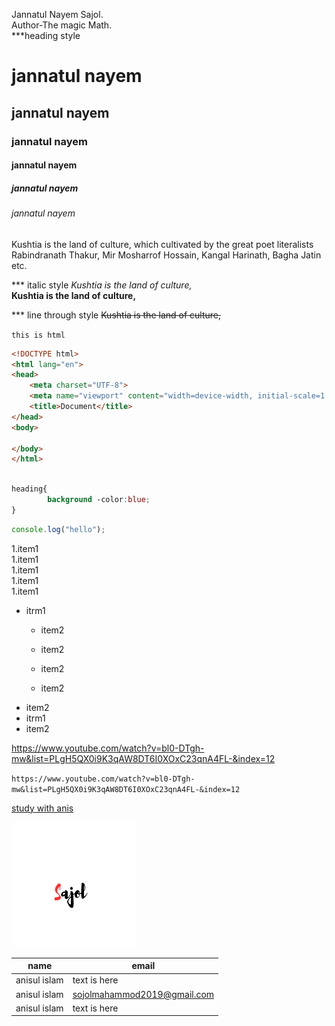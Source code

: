 Jannatul Nayem Sajol.  
Author-The magic Math.  
***heading style
# jannatul nayem
## jannatul nayem
### jannatul nayem
#### jannatul nayem
##### jannatul nayem
###### jannatul nayem
  
<p>Kushtia is the land of culture, which cultivated by the great poet literalists Rabindranath Thakur, Mir Mosharrof Hossain, Kangal Harinath, Bagha Jatin etc.</p>  

*** italic style
<i>Kushtia is the land of culture,</i>  
__Kushtia is the land of culture,__   

*** line through style
~~Kushtia is the land of culture,~~

`this is html`
```html
<!DOCTYPE html>
<html lang="en">
<head>
    <meta charset="UTF-8">
    <meta name="viewport" content="width=device-width, initial-scale=1.0">
    <title>Document</title>
</head>
<body>
    
</body>
</html>
```
```CSS

heading{
        background -color:blue;
}
```
```javascript
console.log("hello");

```

1.item1      
1.item1   
1.item1  
1.item1  
1.item1  

- itrm1 
  - item2 
   - item2 
    - item2 

    - item2 
- item2
- itrm1  
- item2  

https://www.youtube.com/watch?v=bl0-DTgh-mw&list=PLgH5QX0i9K3qAW8DT6I0XOxC23qnA4FL-&index=12


`https://www.youtube.com/watch?v=bl0-DTgh-mw&list=PLgH5QX0i9K3qAW8DT6I0XOxC23qnA4FL-&index=12`

[study with anis](https://www.youtube.com/watch?v=bl0-DTgh-mw&list=PLgH5QX0i9K3qAW8DT6I0XOxC23qnA4FL-&index=12)




<!-- ![profile](Sajol.png) -->

<img src="Sajol.png" height="200" width="200" title="profile image">

| name | email |  
|------|-------|
|anisul islam|text is here|
|anisul islam|sojolmahammod2019@gmail.com|
|anisul islam|text is here|




